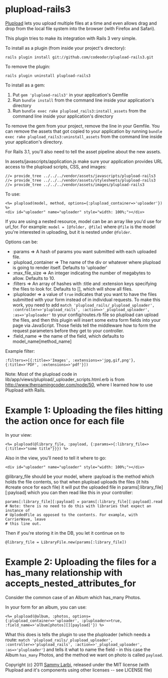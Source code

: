 plupload-rails3
==============

[Plupload](http://www.plupload.com/) lets you upload multiple files at a time and even allows drag and drop from the local file system into the browser (with Firefox and Safari).

This plugin tries to make its integration with Rails 3 very simple.

To install as a plugin (from inside your project's directory):

    rails plugin install git://github.com/codeodor/plupload-rails3.git

To remove the plugin:

    rails plugin uninstall plupload-rails3


To install as a gem:

1. Put `gem 'plupload-rails3'` in your application's Gemfile
2. Run `bundle install` from the command line inside your application's directory
3. Run `bundle exec rake plupload_rails3:install_assets` from the command line inside your application's directory

To remove the gem from your project, remove the line in your Gemfile. You can remove the assets that got copied to your application by running `bundle exec rake plupload_rails3:uninstall_assets` from the command line inside your application's directory.

For Rails 3.1, you'll also need to tell the asset pipeline about the new assets. 

In assets/javascripts/application.js make sure your application provides URL access to the plupload scripts, CSS, and images:

    //= provide_tree ../../../vendor/assets/javascripts/plupload-rails3
    //= provide_tree ../../../vendor/assets/stylesheets/plupload-rails3
    //= provide_tree ../../../vendor/assets/images/plupload-rails3


    


To use:

    <%= plupload(model, method, options={:plupload_container=>'uploader'}) %>
    <div id="uploader" name="uploader" style="width: 100%;"></div>
   

If you are using a nested resource, model can be an array like you'd use for url_for. For example: `model = [@folder, @file]` where `@file` is the model you're interested in uploading, but it is nested under `@folder`.


Options can be:

* :params => A hash of params you want submitted with each uploaded file.
* :plupload_container => The name of the div or whatever where plupload is going to render itself. Defaults to 'uploader'
* :max_file_size => An integer indicating the number of megabytes to allow. Defaults to 10.
* :filters => An array of hashes with :title and :extension keys specifying the files to look for. Defaults to [], which will show all files. 
* :pluploader => a value of `true` indicates that you want to have the files submitted with your form instead of in individual requests. To make this work, you need to add `match 'plupload_rails/_plupload_uploader', :controller=>'plupload_rails', :action=>'_plupload_uploader', :as=>'pluploader'` to your config/routes.rb file so plupload can upload the files, and then this plugin will insert some extra form fields into your page via JavaScript. Those fields tell the middleware how to form the request parameters before they get to your controller.
* :field_name => the name of the field, which defaults to model_name[method_name]

Example filter: 
    
    :filters=>[{:title=>'Images', :extensions=>'jpg,gif,png'},{:title=>'PDF', :extensions=>'pdf'}])


Note: Most of the plupload code in lib/app/views/plupload/_uploader_scripts.html.erb is from http://www.theroamingcoder.com/node/50, where I learned how to use Plupload with Rails.


Example 1: Uploading the files hitting the action once for each file
====================================================================

In your view:

    <%= plupload(@library_file, :payload, {:params=>{:library_file=>{:title=>"some title"}}}) %>

Also in the view, you'll need to tell it where to go:

    <div id="uploader" name="uploader" style="width: 100%;"></div>

@library_file should be your model, where :payload is the method which holds the file contents, so that when plupload uploads the files (it hits #create once for each file) it will put the uploaded file in params[:library_file][:payload] which you can then read like this in your controller:

    params[:library_file][:payload] = params[:library_file][:payload].read
    # Note: there is no need to do this with libraries that expect an instance of 
    # UplodedFile as opposed to the contents. For example, with CarrierWave, leave
    # this line out.

Then if you're storing it in the DB, you let it continue on to 

    @library_file = LibraryFile.new(params[:library_file])


Example 2: Uploading the files for a has_many relationship with accepts_nested_attributes_for
=============================================================================================
Consider the common case of an Album which has_many Photos. 

In your form for an album, you can use:

    <%= plupload(@album, :photos, options={:plupload_container=>'uploader', :pluploader=>true, :field_name=>'album[photos][][payload]'}) %>
  <div id="uploader" name="uploader" style="width: 100%;"></div>


What this does is tells the plugin to use the pluploader (which needs a route: `match 'plupload_rails/_plupload_uploader', :controller=>'plupload_rails', :action=>'_plupload_uploader', :as=>'pluploader'`) and tells it what to name the field - in this case the Album `has_many` Photos, and the method we want on photo is called `payload`.





Copyright (c) 2011 [Sammy Larbi](http://www.codeodor.com), released under the MIT license 
(with Plupload and it's components using other licenses -- see LICENSE file)
